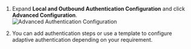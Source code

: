 1. Expand **Local and Outbound Authentication Configuration** and click
    **Advanced Configuration**.  
    ![Advanced Authentication Configuration]({{base_path}}/assets/img/fragments/advanced-authentication.png)
    
2.  You can add authentication steps or use a template to configure
    adaptive authentication depending on your requirement.